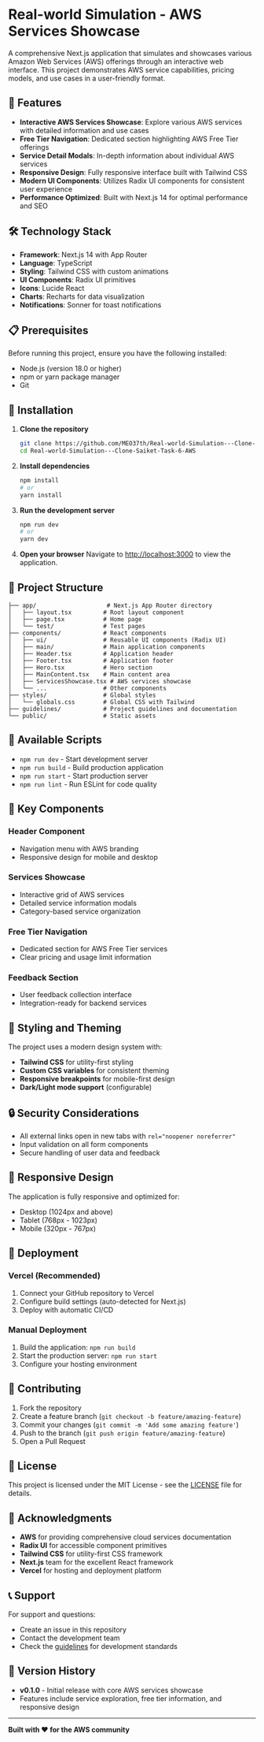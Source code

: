 # Real-world Simulation - AWS Services Showcase

A comprehensive Next.js application that simulates and showcases various Amazon Web Services (AWS) offerings through an interactive web interface. This project demonstrates AWS service capabilities, pricing models, and use cases in a user-friendly format.

## 🚀 Features

- **Interactive AWS Services Showcase**: Explore various AWS services with detailed information and use cases
- **Free Tier Navigation**: Dedicated section highlighting AWS Free Tier offerings
- **Service Detail Modals**: In-depth information about individual AWS services
- **Responsive Design**: Fully responsive interface built with Tailwind CSS
- **Modern UI Components**: Utilizes Radix UI components for consistent user experience
- **Performance Optimized**: Built with Next.js 14 for optimal performance and SEO

## 🛠️ Technology Stack

- **Framework**: Next.js 14 with App Router
- **Language**: TypeScript
- **Styling**: Tailwind CSS with custom animations
- **UI Components**: Radix UI primitives
- **Icons**: Lucide React
- **Charts**: Recharts for data visualization
- **Notifications**: Sonner for toast notifications

## 📋 Prerequisites

Before running this project, ensure you have the following installed:

- Node.js (version 18.0 or higher)
- npm or yarn package manager
- Git

## 🔧 Installation

1. **Clone the repository**
   ```bash
   git clone https://github.com/MEO37th/Real-world-Simulation---Clone-Saiket-Task-6-AWS.git
   cd Real-world-Simulation---Clone-Saiket-Task-6-AWS
   ```

2. **Install dependencies**
   ```bash
   npm install
   # or
   yarn install
   ```

3. **Run the development server**
   ```bash
   npm run dev
   # or
   yarn dev
   ```

4. **Open your browser**
   Navigate to [http://localhost:3000](http://localhost:3000) to view the application.

## 📁 Project Structure

```
├── app/                    # Next.js App Router directory
│   ├── layout.tsx         # Root layout component
│   ├── page.tsx           # Home page
│   └── test/              # Test pages
├── components/            # React components
│   ├── ui/                # Reusable UI components (Radix UI)
│   ├── main/              # Main application components
│   ├── Header.tsx         # Application header
│   ├── Footer.tsx         # Application footer
│   ├── Hero.tsx           # Hero section
│   ├── MainContent.tsx    # Main content area
│   ├── ServicesShowcase.tsx # AWS services showcase
│   └── ...                # Other components
├── styles/                # Global styles
│   └── globals.css        # Global CSS with Tailwind
├── guidelines/            # Project guidelines and documentation
└── public/                # Static assets
```

## 🎯 Available Scripts

- `npm run dev` - Start development server
- `npm run build` - Build production application
- `npm run start` - Start production server
- `npm run lint` - Run ESLint for code quality

## 🌟 Key Components

### Header Component
- Navigation menu with AWS branding
- Responsive design for mobile and desktop

### Services Showcase
- Interactive grid of AWS services
- Detailed service information modals
- Category-based service organization

### Free Tier Navigation
- Dedicated section for AWS Free Tier services
- Clear pricing and usage limit information

### Feedback Section
- User feedback collection interface
- Integration-ready for backend services

## 🎨 Styling and Theming

The project uses a modern design system with:
- **Tailwind CSS** for utility-first styling
- **Custom CSS variables** for consistent theming
- **Responsive breakpoints** for mobile-first design
- **Dark/Light mode support** (configurable)

## 🔒 Security Considerations

- All external links open in new tabs with `rel="noopener noreferrer"`
- Input validation on all form components
- Secure handling of user data and feedback

## 📱 Responsive Design

The application is fully responsive and optimized for:
- Desktop (1024px and above)
- Tablet (768px - 1023px)
- Mobile (320px - 767px)

## 🚀 Deployment

### Vercel (Recommended)
1. Connect your GitHub repository to Vercel
2. Configure build settings (auto-detected for Next.js)
3. Deploy with automatic CI/CD

### Manual Deployment
1. Build the application: `npm run build`
2. Start the production server: `npm run start`
3. Configure your hosting environment

## 🤝 Contributing

1. Fork the repository
2. Create a feature branch (`git checkout -b feature/amazing-feature`)
3. Commit your changes (`git commit -m 'Add some amazing feature'`)
4. Push to the branch (`git push origin feature/amazing-feature`)
5. Open a Pull Request

## 📄 License

This project is licensed under the MIT License - see the [LICENSE](LICENSE) file for details.

## 🙏 Acknowledgments

- **AWS** for providing comprehensive cloud services documentation
- **Radix UI** for accessible component primitives
- **Tailwind CSS** for utility-first CSS framework
- **Next.js** team for the excellent React framework
- **Vercel** for hosting and deployment platform

## 📞 Support

For support and questions:
- Create an issue in this repository
- Contact the development team
- Check the [guidelines](./guidelines/Guidelines.md) for development standards

## 🔄 Version History

- **v0.1.0** - Initial release with core AWS services showcase
- Features include service exploration, free tier information, and responsive design

---

**Built with ❤️ for the AWS community**